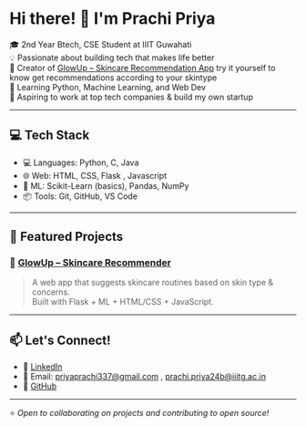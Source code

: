 # Hi there! 👋 I'm Prachi Priya

🎓 2nd Year Btech, CSE Student at IIIT Guwahati  
💡 Passionate about building tech that makes life better  
🌸 Creator of [GlowUp – Skincare Recommendation App](https://github.com/Ppp3338888/Glowup) try it yourself to know get recommendations according to your skintype                
🧠 Learning Python, Machine Learning, and Web Dev  
🚀 Aspiring to work at top tech companies & build my own startup

---

## 💻 Tech Stack
- 💻 Languages: Python, C, Java
- 🌐 Web: HTML, CSS, Flask , Javascript
- 🤖 ML: Scikit-Learn (basics), Pandas, NumPy
- 📦 Tools: Git, GitHub, VS Code

---

## 📌 Featured Projects

### 🌸 [GlowUp – Skincare Recommender](https://github.com/Ppp3338888/Glowup)
> A web app that suggests skincare routines based on skin type & concerns.  
Built with Flask + ML + HTML/CSS + JavaScript.

---

## 📫 Let's Connect!
- 💼 [LinkedIn](https://www.linkedin.com/in/prachi-priya-b46156326/)
- 📧 Email: priyaprachi337@gmail.com , prachi.priya24b@iiitg.ac.in
- 🔗 [GitHub](https://github.com/Ppp3338888)

---
⭐️ *Open to collaborating on projects and contributing to open source!*


<!--
**Ppp3338888/Ppp3338888** is a ✨ _special_ ✨ repository because its `README.md` (this file) appears on your GitHub profile.

Here are some ideas to get you started:

- 🔭 I’m currently working on ...
- 🌱 I’m currently learning ...
- 👯 I’m looking to collaborate on ...
- 🤔 I’m looking for help with ...
- 💬 Ask me about ...
- 📫 How to reach me: ...
- 😄 Pronouns: ...
- ⚡ Fun fact: ...
-->
